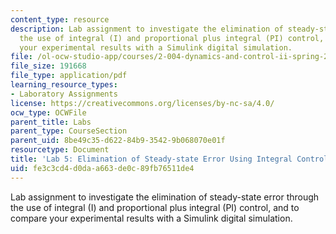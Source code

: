 ```yaml
---
content_type: resource
description: Lab assignment to investigate the elimination of steady-state error through
  the use of integral (I) and proportional plus integral (PI) control, and to compare
  your experimental results with a Simulink digital simulation.
file: /ol-ocw-studio-app/courses/2-004-dynamics-and-control-ii-spring-2008/fe3c3cd4d0daa663de0c89fb76511de4_lab5.pdf
file_size: 191668
file_type: application/pdf
learning_resource_types:
- Laboratory Assignments
license: https://creativecommons.org/licenses/by-nc-sa/4.0/
ocw_type: OCWFile
parent_title: Labs
parent_type: CourseSection
parent_uid: 8be49c35-d622-84b9-3542-9b068070e01f
resourcetype: Document
title: 'Lab 5: Elimination of Steady-state Error Using Integral Control Action'
uid: fe3c3cd4-d0da-a663-de0c-89fb76511de4
---
```

Lab assignment to investigate the elimination of steady-state error through the use of integral (I) and proportional plus integral (PI) control, and to compare your experimental results with a Simulink digital simulation.